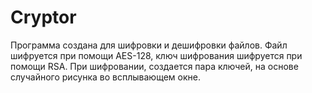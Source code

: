 # Cryptor
Программа создана для шифровки и дешифровки файлов.
Файл шифруется при помощи AES-128, ключ шифрования шифруется при помощи RSA.
При шифровании, создается пара ключей, на основе случайного рисунка во всплывающем окне.
